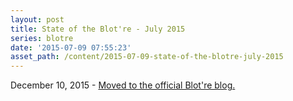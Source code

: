 ```yaml
---
layout: post
title: State of the Blot're - July 2015
series: blotre
date: '2015-07-09 07:55:23'
asset_path: /content/2015-07-09-state-of-the-blotre-july-2015
---
```

December 10, 2015 - [Moved to the official Blot're blog.](http://blog.blot.re/state-of-the-blotre-july-2015/)